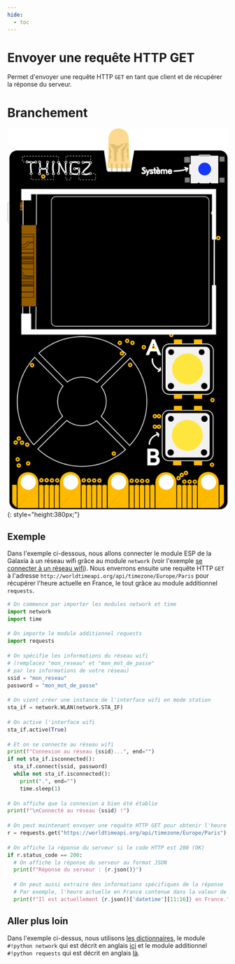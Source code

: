 ```yaml
---
hide:
  - toc
---
```


# Envoyer une requête HTTP GET
Permet d'envoyer une requête HTTP `GET` en tant que client et de récupérer la réponse du serveur.

# Branchement
![Carte Galaxia](../img/galaxia_board.svg){: style="height:380px;"}

## Exemple
Dans l'exemple ci-dessous, nous allons connecter le module ESP de la Galaxia à un réseau wifi grâce au module `network` (voir l'exemple [se connecter à un réseau wifi](./connecter_wifi_station.md)). Nous enverrons ensuite une requête HTTP `GET` à l'adresse `http://worldtimeapi.org/api/timezone/Europe/Paris` pour récupérer l'heure actuelle en France, le tout grâce au module additionnel `requests`.

```py
# On commence par importer les modules network et time
import network
import time

# On importe le module additionnel requests
import requests

# On spécifie les informations du réseau wifi
# (remplacez "mon_reseau" et "mon_mot_de_passe" 
# par les informations de votre réseau)
ssid = "mon_reseau"
password = "mon_mot_de_passe"

# On vient créer une instance de l'interface wifi en mode station
sta_if = network.WLAN(network.STA_IF)

# On active l'interface wifi
sta_if.active(True)

# Et on se connecte au réseau wifi
print(f"Connexion au réseau {ssid}...", end="")
if not sta_if.isconnected():
  sta_if.connect(ssid, password)
  while not sta_if.isconnected():
    print(".", end="")
    time.sleep(1)

# On affiche que la connexion a bien été établie
print(f"\nConnecté au réseau {ssid} !")

# On peut maintenant envoyer une requête HTTP GET pour obtenir l'heure actuelle en France
r = requests.get("https://worldtimeapi.org/api/timezone/Europe/Paris")

# On affiche la réponse du serveur si le code HTTP est 200 (OK)
if r.status_code == 200:
  # On affiche la réponse du serveur au format JSON
  print(f"Réponse du serveur : {r.json()}")

  # On peut aussi extraire des informations spécifiques de la réponse
  # Par exemple, l'heure actuelle en France contenue dans la valeur de l'élément 'datetime'
  print(f"Il est actuellement {r.json()['datetime'][11:16]} en France.")
```

## Aller plus loin
Dans l'exemple ci-dessus, nous utilisons [les dictionnaires](../dictionnaires/dictionnaires.md), le module `#!python network` qui est décrit en anglais [ici](https://docs.micropython.org/en/v1.12/library/network.html#module-network) et le module additionnel `#!python requests` qui est décrit en anglais [là](https://docs.micropython.org/en/latest/esp8266/tutorial/requests.html).